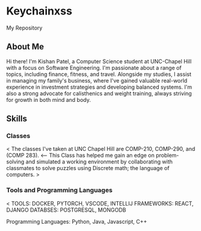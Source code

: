 # Keychainxss
My Repository 
## About Me
Hi there! I'm Kishan Patel, a Computer Science student at UNC-Chapel Hill with a focus on Software Engineering. I'm passionate about a range of topics, including finance, fitness, and travel. Alongside my studies, I assist in managing my family's business, where I've gained valuable real-world experience in investment strategies and developing balanced systems. I'm also a strong advocate for calisthenics and weight training, always striving for growth in both mind and body.

## Skills

### Classes
< The classes I've taken at UNC Chapel Hill are COMP-210, COMP-290, and (COMP 283). <-- This Class has helped me gain an edge on problem-solving and simulated a working environment by collaborating with classmates to solve puzzles using Discrete math; the language of computers.    >

### Tools and Programming Languages
< TOOLS: DOCKER, PYTORCH, VSCODE, INTELLIJ
FRAMEWORKS: REACT, DJANGO
DATABSES: POSTGRESQL, MONGODB

Programming Languages: Python, Java, Javascript, C++ 
